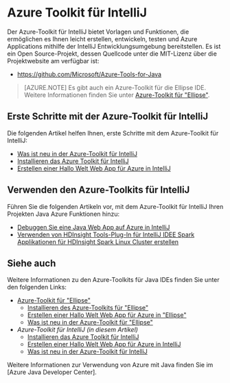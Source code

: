 <properties
    pageTitle="Azure-Toolkit für IntelliJ | Microsoft Azure"
    description="Lernen Sie die Azure-Toolkit für IntelliJ aus."
    services=""
    documentationCenter="java"
    authors="rmcmurray"
    manager="wpickett"
    editor=""/>

<tags
    ms.service="multiple"
    ms.workload="na"
    ms.tgt_pltfrm="multiple"
    ms.devlang="Java"
    ms.topic="article"
    ms.date="09/20/2016" 
    ms.author="robmcm;asirveda"/>

# <a name="azure-toolkit-for-intellij"></a>Azure Toolkit für IntelliJ

Der Azure-Toolkit für IntelliJ bietet Vorlagen und Funktionen, die ermöglichen es Ihnen leicht erstellen, entwickeln, testen und Azure Applications mithilfe der IntelliJ Entwicklungsumgebung bereitstellen. Es ist ein Open Source-Projekt, dessen Quellcode unter die MIT-Lizenz über die Projektwebsite am verfügbar ist:

* <https://github.com/Microsoft/Azure-Tools-for-Java>

> [AZURE.NOTE] Es gibt auch ein Azure-Toolkit für die Ellipse IDE. Weitere Informationen finden Sie unter [Azure-Toolkit für "Ellipse"].

## <a name="getting-started-with-the-azure-toolkit-for-intellij"></a>Erste Schritte mit der Azure-Toolkit für IntelliJ

Die folgenden Artikel helfen Ihnen, erste Schritte mit dem Azure-Toolkit für IntelliJ:

* [Was ist neu in der Azure-Toolkit für IntelliJ]
* [Installieren das Azure Toolkit für IntelliJ]
* [Erstellen einer Hallo Welt Web App für Azure in IntelliJ]

## <a name="using-the-azure-toolkit-for-intellij"></a>Verwenden den Azure-Toolkits für IntelliJ

Führen Sie die folgenden Artikeln vor, mit dem Azure-Toolkit für IntelliJ Ihren Projekten Java Azure Funktionen hinzu:

* [Debuggen Sie eine Java Web App auf Azure in IntelliJ]
* [Verwenden von HDInsight Tools-Plug-In für IntelliJ IDEE Spark Applikationen für HDInsight Spark Linux Cluster erstellen][HDInsight Tools Plugin for IntelliJ]

## <a name="see-also"></a>Siehe auch

Weitere Informationen zu den Azure-Toolkits für Java IDEs finden Sie unter den folgenden Links:

- [Azure-Toolkit für "Ellipse"]
  - [Installieren des Azure-Toolkits für "Ellipse"]
  - [Erstellen einer Hallo Welt Web App für Azure in "Ellipse"]
  - [Was ist neu in der Azure-Toolkit für "Ellipse"]
- *Azure-Toolkit für IntelliJ (in diesem Artikel)*
  - [Installieren das Azure Toolkit für IntelliJ]
  - [Erstellen einer Hallo Welt Web App für Azure in IntelliJ]
  - [Was ist neu in der Azure-Toolkit für IntelliJ]

Weitere Informationen zur Verwendung von Azure mit Java finden Sie im [Azure Java Developer Center].

<!-- URL List -->

[Azure-Toolkit für "Ellipse"]: ./azure-toolkit-for-eclipse.md
[Azure Toolkit for IntelliJ]: ./azure-toolkit-for-intellij.md
[Erstellen einer Hallo Welt Web App für Azure in "Ellipse"]: ./app-service-web/app-service-web-eclipse-create-hello-world-web-app.md
[Erstellen einer Hallo Welt Web App für Azure in IntelliJ]: ./app-service-web/app-service-web-intellij-create-hello-world-web-app.md
[Installieren des Azure-Toolkits für "Ellipse"]: ./azure-toolkit-for-eclipse-installation.md
[Installieren das Azure Toolkit für IntelliJ]: ./azure-toolkit-for-intellij-installation.md
[Was ist neu in der Azure-Toolkit für "Ellipse"]: ./azure-toolkit-for-eclipse-whats-new.md
[Was ist neu in der Azure-Toolkit für IntelliJ]: ./azure-toolkit-for-intellij-whats-new.md

[Azure Java-Entwicklercenter]: https://azure.microsoft.com/develop/java/

[Debuggen Sie eine Java Web App auf Azure in IntelliJ]: ./app-service-web/app-service-web-debug-java-web-app-in-intellij.md
[HDInsight Tools Plugin for IntelliJ]: ./hdinsight/hdinsight-apache-spark-intellij-tool-plugin.md